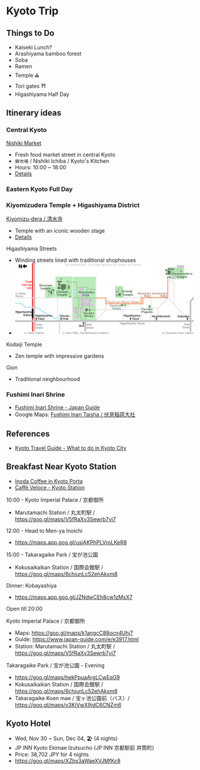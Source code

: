 # Kyoto Trip

## Things to Do

* Kaiseki Lunch?
* Arashiyama bamboo forest
* Soba
* Ramen
* Temple ⛪
* Tori gates ⛩
* Higashiyama Half Day

## Itinerary ideas

### Central Kyoto

[Nishiki Market](https://goo.gl/maps/h7jTQXeezMYZ7Ygs7)
* Fresh food market street in central Kyoto
* `錦市場` / Nishiki Ichiba / Kyoto's Kitchen
* Hours: 10:00 ~ 18:00
* [Details](https://www.japan-guide.com/e/e3931.html)

### Eastern Kyoto Full Day

### Kiyomizudera Temple + Higashiyama District

[Kiyomizu-dera / 清水寺](https://goo.gl/maps/zDvdAWSbEpHUhWRL7)
* Temple with an iconic wooden stage
* [Details](https://www.japan-guide.com/e/e3901.html)

Higashiyama Streets
* Winding streets lined with traditional shophouses
* ![HigashiyamaStreets.png](content/HigashiyamaStreets.png)

Kodaiji Temple
* Zen temple with impressive gardens

Gion
* Traditional neighbourhood

### Fushimi Inari Shrine

* [Fushimi Inari Shrine - Japan Guide](https://www.japan-guide.com/e/e3915.html)
* Google Maps: [Fushimi Inari Taisha / 伏見稲荷大社](https://goo.gl/maps/9e6EdUNDE18LuEwR7)

## References

* [Kyoto Travel Guide - What to do in Kyoto City](https://www.japan-guide.com/e/e2158.html)

## Breakfast Near Kyoto Station

* [Inoda Coffee in Kyoto Porta](https://goo.gl/maps/YUQysGiF3Y4NjfcZ9)
* [Caffè Veloce - Kyoto Station](https://goo.gl/maps/MryFEdGjGRMGnvXJ7)

10:00 - Kyoto Imperial Palace / 京都御所
* Marutamachi Station / 丸太町駅 / <https://goo.gl/maps/V5fRaXv3Sewrb7yi7>

12:00 - Head to Men-ya Inoichi
* <https://maps.app.goo.gl/usiAKPhPLVroLKeR8>

15:00 - Takaragaike Park / 宝が池公園
* Kokusaikaikan Station / 国際会館駅 / <https://goo.gl/maps/6chiunLc52ehAkxm8>

Dinner: Kobayashiya
* <https://maps.app.goo.gl/JZNdwCEh8cw1zMsX7>

Open till 20:00

Kyoto Imperial Palace / 京都御所
* Maps: <https://goo.gl/maps/k1angcC88ocn4Uhj7>
* Guide: <https://www.japan-guide.com/e/e3917.html>
* Station: Marutamachi Station / 丸太町駅 / <https://goo.gl/maps/V5fRaXv3Sewrb7yi7>

Takaragaike Park / 宝が池公園 - Evening
* <https://goo.gl/maps/hekPpuaArgLCwEqG9>
* Kokusaikaikan Station / 国際会館駅 / <https://goo.gl/maps/6chiunLc52ehAkxm8>
* Takaragaike Koen mae / 宝ヶ池公園前（バス）/ <https://goo.gl/maps/v3KiVwX9jdC6CNZm6>

## Kyoto Hotel

* Wed, Nov 30 ~ Sun, Dec 04, 🏖 (4 nights)
* JP INN Kyoto Ekimae Izutsucho (JP INN 京都駅前 井筒町)
* Price: 38,702 JPY for 4 nights
* <https://goo.gl/maps/XZbs3aWaeXVJMfKc8>
